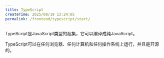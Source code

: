 ```yaml
---
title: TypeScript
createTime: 2025/08/19 13:24:05
permalink: /frontend/typescript/start/
---
```



TypeScript是JavaScript类型的超集，它可以编译成纯JavaScript。

TypeScript可以在任何浏览器、任何计算机和任何操作系统上运行，并且是开源的。